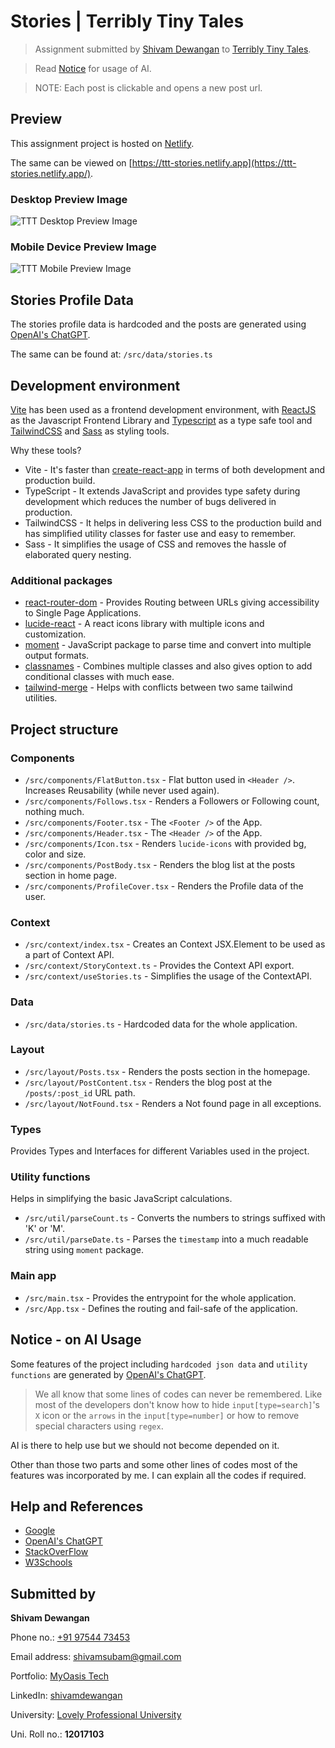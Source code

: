 # Stories | Terribly Tiny Tales

> Assignment submitted by [Shivam Dewangan](https://myoasis.tech) to [Terribly Tiny Tales](https://www.terriblytinytales.com/).

> Read [Notice](#notice---on-ai-usage) for usage of AI.

> NOTE: Each post is clickable and opens a new post url.

## Preview

This assignment project is hosted on [Netlify](https://ttt-stories.netlify.app/).

The same can be viewed on [https://ttt-stories.netlify.app](https://ttt-stories.netlify.app/).

### Desktop Preview Image

![TTT Desktop Preview Image](https://ttt-stories.netlify.app/images/ttt-desktop.png)

### Mobile Device Preview Image

![TTT Mobile Preview Image](https://ttt-stories.netlify.app/images/ttt-mobile.png)

## Stories Profile Data

The stories profile data is hardcoded and the posts are generated using [OpenAI's ChatGPT](https://chat.openai.com/).

The same can be found at: `/src/data/stories.ts`

## Development environment

[Vite](https://vitejs.dev/) has been used as a frontend development environment, with [ReactJS](https://react.dev/) as the Javascript Frontend Library and [Typescript](https://www.typescriptlang.org/) as a type safe tool and [TailwindCSS](https://tailwindcss.com/) and [Sass](https://sass-lang.com/) as styling tools.

Why these tools?

- Vite - It's faster than [create-react-app](https://create-react-app.dev/) in terms of both development and production build.
- TypeScript - It extends JavaScript and provides type safety during development which reduces the number of bugs delivered in production.
- TailwindCSS - It helps in delivering less CSS to the production build and has simplified utility classes for faster use and easy to remember.
- Sass - It simplifies the usage of CSS and removes the hassle of elaborated query nesting.

### Additional packages

- [react-router-dom](https://reactrouter.com/) - Provides Routing between URLs giving accessibility to Single Page Applications.
- [lucide-react](https://lucide.dev/) - A react icons library with multiple icons and customization.
- [moment](https://momentjs.com/) - JavaScript package to parse time and convert into multiple output formats.
- [classnames](https://jedwatson.github.io/classnames/) - Combines multiple classes and also gives option to add conditional classes with much ease.
- [tailwind-merge](https://npmjs.com/package/tailwind-merge) - Helps with conflicts between two same tailwind utilities.

## Project structure

### Components

- `/src/components/FlatButton.tsx` - Flat button used in `<Header />`. Increases Reusability (while never used again).
- `/src/components/Follows.tsx` - Renders a Followers or Following count, nothing much.
- `/src/components/Footer.tsx` - The `<Footer />` of the App.
- `/src/components/Header.tsx` - The `<Header />` of the App.
- `/src/components/Icon.tsx` - Renders `lucide-icons` with provided bg, color and size.
- `/src/components/PostBody.tsx` - Renders the blog list at the posts section in home page.
- `/src/components/ProfileCover.tsx` - Renders the Profile data of the user.

### Context

- `/src/context/index.tsx` - Creates an Context JSX.Element to be used as a part of Context API.
- `/src/context/StoryContext.ts` - Provides the Context API export.
- `/src/context/useStories.ts` - Simplifies the usage of the ContextAPI.

### Data

- `/src/data/stories.ts` - Hardcoded data for the whole application.

### Layout

- `/src/layout/Posts.tsx` - Renders the posts section in the homepage.
- `/src/layout/PostContent.tsx` - Renders the blog post at the `/posts/:post_id` URL path.
- `/src/layout/NotFound.tsx` - Renders a Not found page in all exceptions.

### Types

Provides Types and Interfaces for different Variables used in the project.

### Utility functions

Helps in simplifying the basic JavaScript calculations.

- `/src/util/parseCount.ts` - Converts the numbers to strings suffixed with 'K' or 'M'.
- `/src/util/parseDate.ts` - Parses the `timestamp` into a much readable string using `moment` package.

### Main app

- `/src/main.tsx` - Provides the entrypoint for the whole application.
- `/src/App.tsx` - Defines the routing and fail-safe of the application.

## Notice - on AI Usage

Some features of the project including `hardcoded json data` and `utility functions` are generated by [OpenAI's ChatGPT](https://chat.openai.com/).

> We all know that some lines of codes can never be remembered. Like most of the developers don't know how to hide `input[type=search]`'s `X` icon or the `arrows` in the `input[type=number]` or how to remove special characters using `regex`.

AI is there to help use but we should not become depended on it.

Other than those two parts and some other lines of codes most of the features was incorporated by me. I can explain all the codes if required.

## Help and References

- [Google](https://www.google.com/)
- [OpenAI's ChatGPT](https://chat.openai.com/)
- [StackOverFlow](https://stackoverflow.com/)
- [W3Schools](https://www.w3schools.com/)

## Submitted by

**Shivam Dewangan**

Phone no.: [+91 97544 73453](tel:9754473453)

Email address: [shivamsubam@gmail.com](mailto:shivamsubam@gmail.com)

Portfolio: [MyOasis Tech](https://myoasis.tech/)

LinkedIn: [shivamdewangan](https://www.linkedin.com/in/shivamdewangan/)

University: [Lovely Professional University](https://lpu.in/)

Uni. Roll no.: **12017103**
